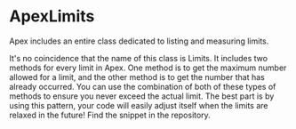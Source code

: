 # ApexLimits

Apex includes an entire class dedicated to listing and measuring limits. 

It's no coincidence that the name of this class is Limits. It includes two methods for every limit in Apex. One method is to get the maximum number allowed for a limit, and the other method is to get the number that has already occurred. You can use the combination of both of these types of methods to ensure you never exceed the actual limit. The best part is by using this pattern, your code will easily adjust itself when the limits are relaxed in the future! Find the snippet in the repository.
